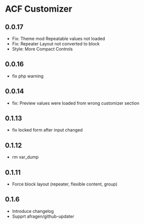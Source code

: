 ACF Customizer
==============

0.0.17
------
 - Fix: Theme mod Repeatable values not loaded
 - Fix: Repeater Layout not converted to block
 - Style: More Compact Controls

0.0.16
------
 - fix php warning

0.0.14
------
 - fix: Preview values were loaded from wrong customizer section

0.1.13
------
 - fix locked form after input changed

0.1.12
------
 - rm var_dump

0.1.11
------
 - Force block layout (repeater, flexible content, group)

0.1.6
-----
 - Introduce changelog
 - Supprt afragen/github-updater
